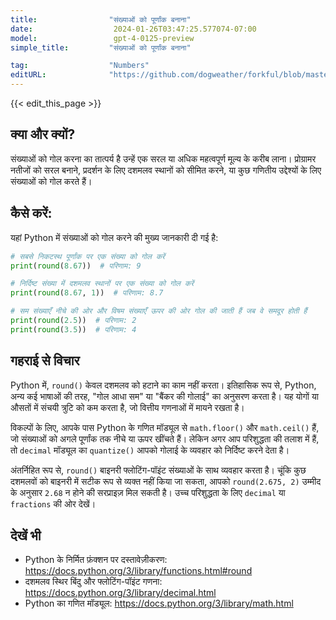 ```yaml
---
title:                "संख्याओं को पूर्णांक बनाना"
date:                  2024-01-26T03:47:25.577074-07:00
model:                 gpt-4-0125-preview
simple_title:         "संख्याओं को पूर्णांक बनाना"

tag:                  "Numbers"
editURL:              "https://github.com/dogweather/forkful/blob/master/content/hi/python/rounding-numbers.md"
---
```


{{< edit_this_page >}}

## क्या और क्यों?
संख्याओं को गोल करना का तात्पर्य है उन्हें एक सरल या अधिक महत्वपूर्ण मूल्य के करीब लाना। प्रोग्रामर नतीजों को सरल बनाने, प्रदर्शन के लिए दशमलव स्थानों को सीमित करने, या कुछ गणितीय उद्देश्यों के लिए संख्याओं को गोल करते हैं।

## कैसे करें:
यहां Python में संख्याओं को गोल करने की मुख्य जानकारी दी गई है:

```python
# सबसे निकटस्थ पूर्णांक पर एक संख्या को गोल करें
print(round(8.67))  # परिणाम: 9

# निर्दिष्ट संख्या में दशमलव स्थानों पर एक संख्या को गोल करें
print(round(8.67, 1))  # परिणाम: 8.7

# सम संख्याएँ नीचे की ओर और विषम संख्याएँ ऊपर की ओर गोल की जाती हैं जब वे समदूर होती हैं
print(round(2.5))  # परिणाम: 2
print(round(3.5))  # परिणाम: 4
```

## गहराई से विचार
Python में, `round()` केवल दशमलव को हटाने का काम नहीं करता। इतिहासिक रूप से, Python, अन्य कई भाषाओं की तरह, "गोल आधा सम" या "बैंकर की गोलाई" का अनुसरण करता है। यह योगों या औसतों में संचयी त्रुटि को कम करता है, जो वित्तीय गणनाओं में मायने रखता है।

विकल्पों के लिए, आपके पास Python के गणित मॉड्यूल से `math.floor()` और `math.ceil()` हैं, जो संख्याओं को अगले पूर्णांक तक नीचे या ऊपर खींचते हैं। लेकिन अगर आप परिशुद्धता की तलाश में हैं, तो `decimal` मॉड्यूल का `quantize()` आपको गोलाई के व्यवहार को निर्दिष्ट करने देता है।

अंतर्निहित रूप से, `round()` बाइनरी फ्लोटिंग-पॉइंट संख्याओं के साथ व्यवहार करता है। चूंकि कुछ दशमलवों को बाइनरी में सटीक रूप से व्यक्त नहीं किया जा सकता, आपको `round(2.675, 2)` उम्मीद के अनुसार `2.68` न होने की सरप्राइज़ मिल सकती है। उच्च परिशुद्धता के लिए `decimal` या `fractions` की ओर देखें।

## देखें भी
- Python के निर्मित फ़ंक्शन पर दस्तावेज़ीकरण: https://docs.python.org/3/library/functions.html#round
- दशमलव स्थिर बिंदु और फ्लोटिंग-पॉइंट गणना: https://docs.python.org/3/library/decimal.html
- Python का गणित मॉड्यूल: https://docs.python.org/3/library/math.html
